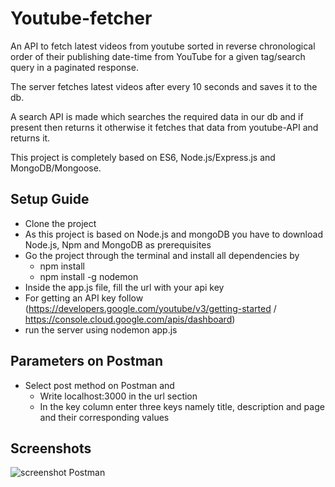 # Youtube-fetcher
An API to fetch latest videos from youtube sorted in reverse chronological order of their publishing date-time from YouTube for a given tag/search query in a paginated response.  

The server fetches latest videos after every 10 seconds and saves it to the db.  

A search API is made which searches the required data in our db and if present then returns it otherwise it fetches that data from youtube-API and returns it.  

This project is completely based on ES6, Node.js/Express.js and MongoDB/Mongoose.

## Setup Guide
- Clone the project  
- As this project is based on Node.js and mongoDB you have to download Node.js, Npm and MongoDB as prerequisites  
- Go the project through the terminal and install all dependencies by   
  - npm install
  - npm install -g nodemon  
 - Inside the app.js file, fill the url with your api key
 - For getting an API key follow (https://developers.google.com/youtube/v3/getting-started / https://console.cloud.google.com/apis/dashboard)
 - run the server using nodemon app.js

## Parameters on Postman
  - Select post method on Postman and 
    - Write localhost:3000 in the url section
    - In the key column enter three keys namely title, description and page and their corresponding values  
## Screenshots
  ![screenshot Postman](https://user-images.githubusercontent.com/62804076/163976618-fd3d5d46-fbd1-4bfc-89ec-0e15b964e801.png)

